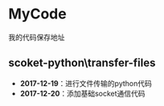 # MyCode
我的代码保存地址

## scoket-python\transfer-files
- **2017-12-19**：进行文件传输的python代码
- **2017-12-20**：添加基础socket通信代码